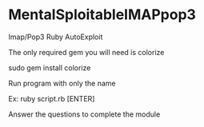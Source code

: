 # MentalSploitableIMAPpop3
Imap/Pop3 Ruby AutoExploit


The only required gem you will need is colorize

sudo gem install colorize

Run program with only the name

Ex: ruby script.rb [ENTER]

Answer the questions to complete the module
